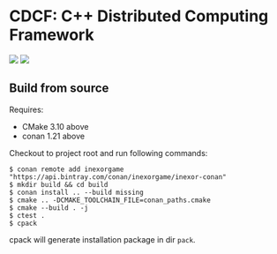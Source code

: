 # CDCF: C++ Distributed Computing Framework

![](https://github.com/thoughtworks-hpc/cdcf/workflows/CI/badge.svg)
![](https://github.com/thoughtworks-hpc/cdcf/workflows/Coding%20Style/badge.svg)

## Build from source

Requires:

- CMake 3.10 above
- conan 1.21 above

Checkout to project root and run following commands:

```shell
$ conan remote add inexorgame "https://api.bintray.com/conan/inexorgame/inexor-conan"
$ mkdir build && cd build
$ conan install .. --build missing
$ cmake .. -DCMAKE_TOOLCHAIN_FILE=conan_paths.cmake
$ cmake --build . -j
$ ctest .
$ cpack
```

cpack will generate installation package in dir `pack`.
